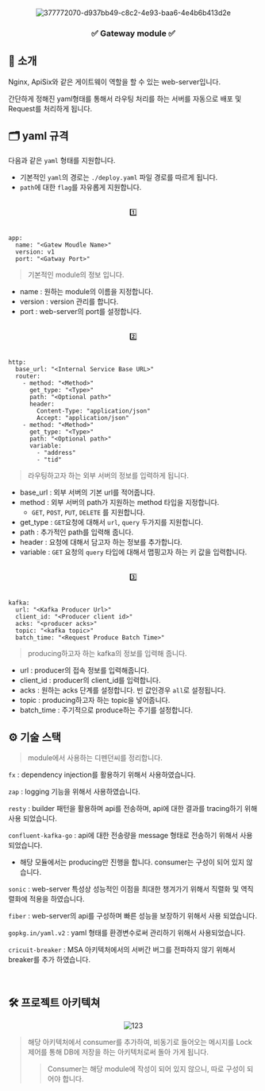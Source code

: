 <div align="center">

</br>
<!-- logo -->

![377772070-d937bb49-c8c2-4e93-baa6-4e4b6b413d2e](https://github.com/user-attachments/assets/9b009b05-f524-497c-8530-6839fa25416e)

### ✅ Gateway module ✅
</div> 

## 📝 소개
Nginx, ApiSix와 같은 게이트웨이 역할을 할 수 있는 web-server입니다.

간단하게 정해진 yaml형태를 통해서 라우팅 처리를 하는 서버를 자동으로 배포 및 Request를 처리하게 됩니다.

## 🗂️ yaml 규격

다음과 같은 `yaml` 형태를 지원합니다.
- 기본적인 `yaml`의 경로는 `./deploy.yaml` 파일 경로를 따르게 됩니다.
- `path`에 대한 `flag`를 자유롭게 지원합니다.

</br>

<div align="center">
1️⃣
</div>
</br>

```
app:
  name: "<Gatew Moudle Name>"
  version: v1
  port: "<Gatway Port>"
```

> 기본적인 module의 정보 입니다.
- name : 원하는 module의 이름을 지정합니다.
- version : version 관리를 합니다.
- port : web-server의 port를 설정합니다.

</br>

<div align="center">
2️⃣
</div>
</br>

```
http:
  base_url: "<Internal Service Base URL>"
  router:
    - method: "<Method>"
      get_type: "<Type>"
      path: "<Optional path>"
      header:
        Content-Type: "application/json"
        Accept: "application/json"
    - method: "<Method>"
      get_type: "<Type>"
      path: "<Optional path>"
      variable:
        - "address"
        - "tid"
```

> 라우팅하고자 하는 외부 서버의 정보를 입력하게 됩니다.
- base_url : 외부 서버의 기본 url를 적어줍니다.
- method : 외부 서버의 path가 지원하는 method 타입을 지정합니다.
  - `GET`, `POST`, `PUT`, `DELETE` 를 지원합니다.
- get_type : `GET`요청에 대해서 `url`, `query` 두가지를 지원합니다.
- path : 추가적인 path를 입력해 줍니다.
- header : 요청에 대해서 담고자 하는 정보를 추가합니다.
- variable : `GET` 요청의 `query` 타입에 대해서 맵핑고자 하는 키 값을 입력합니다.

</br>

<div align="center">
3️⃣
</div>
</br>

```
kafka:
  url: "<Kafka Producer Url>"
  client_id: "<Producer client id>"
  acks: "<producer acks>"
  topic: "<kafka topic>"
  batch_time: "<Request Produce Batch Time>"
```

>producing하고자 하는 kafka의 정보를 입력해 줍니다.
- url : producer의 접속 정보를 입력해줍니다.
- client_id : producer의 client_id를 입력합니다.
- acks : 원하는 acks 단계를 설정합니다. 빈 값인경우 `all`로 설정됩니다.
- topic : producing하고자 하는 topic을 넣어줍니다.
- batch_time : 주기적으로 produce하는 주기를 설정합니다.

## ⚙ 기술 스택
> module에서 사용하는 디펜던씨를 정리합니다.

`fx` : dependency injection를 활용하기 위해서 사용하였습니다.

`zap` : logging 기능을 위해서 사용하였습니다.

`resty` : builder 패턴을 활용하며 api를 전송하며, api에 대한 결과를 tracing하기 위해 사용 되었습니다.

`confluent-kafka-go` : api에 대한 전송량을 message 형태로 전송하기 위해서 사용되었습니다.
- 해당 모듈에서는 producing만 진행을 합니다. consumer는 구성이 되어 있지 않습니다.

`sonic` : web-server 특성상 성능적인 이점을 최대한 챙겨가기 위해서 직렬화 및 역직렬화에 적용을 하였습니다.

`fiber` : web-server의 api를 구성하며 빠른 성능을 보장하기 위해서 사용 되었습니다.

`gopkg.in/yaml.v2` : yaml 형태를 환경변수로써 관리하기 위해서 사용되었습니다.

`cricuit-breaker` : MSA 아키텍처에서의 서버간 버그를 전파하지 않기 위해서 breaker를 추가 하였습니다.

<br />

## 🛠️ 프로젝트 아키텍쳐
<div align="center">

![123](https://github.com/user-attachments/assets/db7c2e7d-cfa9-4cce-b7b7-2ba1cdeff172)

</div>

> 해당 아키텍처에서 consumer를 추가하여, 비동기로 들어오는 메시지를 Lock 제어를 통해 DB에 저장을 하는 아키텍처로써 돌아 가게 됩니다.
> >Consumer는 해당 module에 작성이 되어 있지 않으니, 따로 구성이 되어야 합니다.
